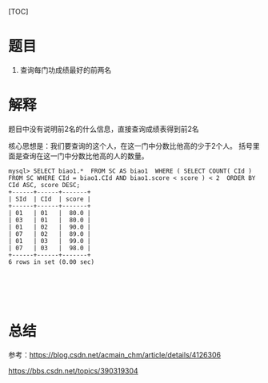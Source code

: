 [TOC]

# 题目
1. 查询每门功成绩最好的前两名

# 解释

题目中没有说明前2名的什么信息，直接查询成绩表得到前2名

核心思想是：我们要查询的这个人，在这一门中分数比他高的少于2个人。
括号里面是查询在这一门中分数比他高的人的数量。

```mysql
mysql> SELECT biao1.*  FROM SC AS biao1  WHERE ( SELECT COUNT( CId ) FROM SC WHERE CId = biao1.CId AND biao1.score < score ) < 2  ORDER BY CId ASC, score DESC;
+------+------+-------+
| SId  | CId  | score |
+------+------+-------+
| 01   | 01   |  80.0 |
| 03   | 01   |  80.0 |
| 01   | 02   |  90.0 |
| 07   | 02   |  89.0 |
| 01   | 03   |  99.0 |
| 07   | 03   |  98.0 |
+------+------+-------+
6 rows in set (0.00 sec)
```

```mysql

```

```mysql

```

```mysql

```

```mysql

```

```mysql

```



# 总结



参考：<https://blog.csdn.net/acmain_chm/article/details/4126306>

<https://bbs.csdn.net/topics/390319304>

